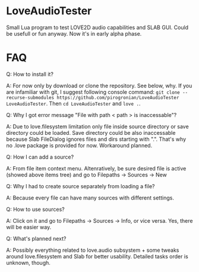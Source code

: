 # LoveAudioTester

Small Lua program to test LOVE2D audio capabilities and SLAB GUI. Could be usefull or fun anyway. Now it's in early alpha phase.

<h1>FAQ</h1>
Q: How to install it?

A: For now only by download or clone the repository. See below, why. If you are infamiliar with git, I suggest following console command: `git clone --recurse-submodules https://github.com/pirogronian/LoveAudioTester LoveAudioTester`. Then `cd LoveAudioTester` and `love .`.

Q: Why I got error message "File with path \< path \> is inaccessable"?

A: Due to love.filesystem limitation only file inside source directory or save directory could be loaded. Save directory could be also inaccessable because Slab FileDialog ignores files and dirs starting with ".". That's why no .love package is provided for now. Workaround planned.

Q: How I can add a source?

A: From file item context menu. Altenratively, be sure desired file is active (showed above items tree) and go to Filepaths -> Sources -> New

Q: Why I had to create source separately from loading a file?

A: Because every file can have many sources with different settings.

Q: How to use sources?

A: Click on it and go to Filepaths -> Sources -> Info, or vice versa. Yes, there will be easier way.

Q: What's planned next?

A: Possibly everything related to love.audio subsystem + some tweaks around love.filesystem and Slab for better usability. Detailed tasks order is unknown, though.

